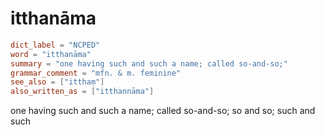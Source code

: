 # itthanāma

``` toml
dict_label = "NCPED"
word = "itthanāma"
summary = "one having such and such a name; called so-and-so;"
grammar_comment = "mfn. & m. feminine"
see_also = ["itthaṃ"]
also_written_as = ["itthannāma"]
```

one having such and such a name; called so\-and\-so; so and so; such and such

